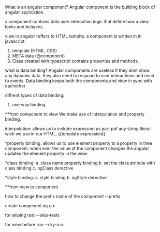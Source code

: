 What is an angular component?
Angular component is the building block of angular application.

a component contains data user intercation logic that define how a view looks and behaves.

view in angular reffers to HTML templte.
a component is written in in javascript.

1. template (HTML, CSS)
2. META data (@component)
3. Class created with typescript contains properties and methods.

what is data binding?
Angular components are useless if they dont show any dynamic data, they also need to respond to user interactions and react to events.
Data binding keeps both the components and view in sync with eachother.

diffrent types of data binding:

1. one way binding

\*\*from component to view
We make use of interpolation and property binding.

interpolation:
allows us to include expression as part pof any string literal wich we use in our HTML.
{{template expression}}

\*property binding:
allows us to use element property to a property in thee component.
when ever the value of the component changes the angular updates the element property in the view.

\*class binding:
a. class name property binding
b. set the class atribute with class binding
c. ngClass derective

\*style binding:
a. style binding
b. ngStyle derective

\*\*from view to component

how to change the prefix name of the component
--prefix <prefix-name>

create component
ng g c <component-name>

for skiping test
--skip-tests

for view before run
--dry-run
